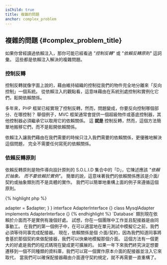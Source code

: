 ```yaml
---
isChild: true
title: 複雜的問題 
anchor: complex_problem
---
```


## 複雜的問題 {#complex_problem_title}

如果你曾經讀過依賴注入，那你可能已經看過 *"控制反轉"* 或 *"依賴反轉原則"* 這詞彙。
這些都是依賴注入解決的複雜問題。

### 控制反轉

控制反轉就像字面上說的，藉由維持組織的控制從我們的物件完全地分離來「反向控制」一個系統。
從依賴注入的觀點看，這意味藉由在系統別處控制和實例化它們，鬆開依賴關係。

多年來，PHP 框架已經實現了控制反轉，然而，問題變成，你要反向控制哪個部分、在哪控制？ 舉個例子，MVC 框架通常會提供一個超級物件或基底控制器，其他控制器必須繼承它以取用它的依賴關係。 這 **就是** 控制反轉，然而，這個方法簡單地搬移它們，而不是鬆開依賴關係。

依賴注入讓我們藉由在我們需要的時候只注入我們需要的依賴關係，更優雅地解決這個問題，
完全不需要任何寫死的依賴關係。

### 依賴反轉原則

依賴反轉原則是物件導向設計原則的 S.O.L.I.D 集合中的「D」，它陳述應該
*"依賴於抽象。 而不要依賴於實例"*。 簡單的說，這意味著我們的依賴關係應該是介面/契約或抽象類別而不是具體的實作。 我們可以簡單地重構上面的例子來遵循這個原則。

{% highlight php %}
<?php
namespace Database;

class Database
{
    protected $adapter;

    public function __construct(AdapterInterface $adapter)
    {
        $this->adapter = $adapter;
    }
}

interface AdapterInterface {}

class MysqlAdapter implements AdapterInterface {}
{% endhighlight %}

`Database` 類別現在依賴於介面而不是實例有幾個好處。

試想，你在一個團隊中工作並且配接器是由同事動工。 在我們的第一個例子中，在可以適當地在單元測試中模擬它之前，我們必須等待同事完成配接器。 現在，依賴關係是個
介面/契約，因為我們知道同事將會基於那個契約來做配接器，我們可以快樂地模擬那個介面。

這個方法有一個更大的好處是我們的程式碼現在變成更可擴展的。 如果一年下來我們終究決定想要遷移到一個不同種類的資料庫，我們可以寫一個實作原本介面的配接器並注入它來取代，
當我們可以確保配接器藉由介面遵守契約規定，就不再需要一直重構了。
